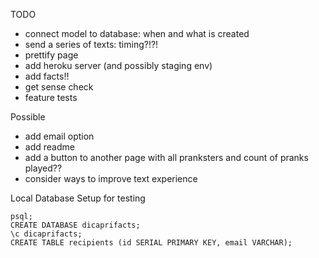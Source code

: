 TODO 
- connect model to database: when and what is created
- send a series of texts: timing?!?!
- prettify page
- add heroku server (and possibly staging env) 
- add facts!!
- get sense check 
- feature tests

Possible
- add email option 
- add readme
- add a button to another page with all pranksters and count of pranks played??
- consider ways to improve text experience 


Local Database Setup for testing

```
psql;
CREATE DATABASE dicaprifacts;
\c dicaprifacts;
CREATE TABLE recipients (id SERIAL PRIMARY KEY, email VARCHAR);
```

